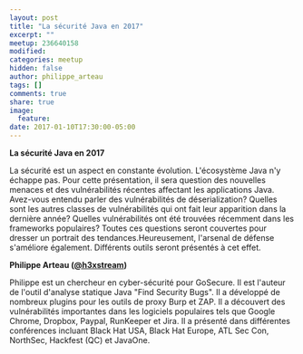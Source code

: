 ```yaml
---
layout: post
title: "La sécurité Java en 2017"
excerpt: ""
meetup: 236640158
modified:
categories: meetup
hidden: false
author: philippe_arteau
tags: []
comments: true
share: true
image:
  feature:
date: 2017-01-10T17:30:00-05:00
---
```


__La sécurité Java en 2017__

La sécurité est un aspect en constante évolution. L'écosystème Java n'y échappe pas. Pour cette présentation, il sera question des nouvelles menaces et des vulnérabilités récentes affectant les applications Java. Avez-vous entendu parler des vulnérabilités de déserialization? Quelles sont les autres classes de vulnérabilités qui ont fait leur apparition dans la dernière année? Quelles vulnérabilités ont été trouvées récemment dans les frameworks populaires? Toutes ces questions seront couvertes pour dresser un portrait des tendances.Heureusement, l'arsenal de défense s'améliore également. Différents outils seront présentés à cet effet.

__Philippe Arteau ([@h3xstream](https://twitter.com/h3xstream))__

Philippe est un chercheur en cyber-sécurité pour GoSecure. Il est l'auteur de l'outil d'analyse statique Java "Find Security Bugs". Il a développé de nombreux plugins pour les outils de proxy Burp et ZAP. Il a découvert des vulnérabilités importantes dans les logiciels populaires tels que Google Chrome, Dropbox, Paypal, RunKeeper et Jira. Il a présenté dans différentes conférences incluant Black Hat USA, Black Hat Europe, ATL Sec Con, NorthSec, Hackfest (QC) et JavaOne.
